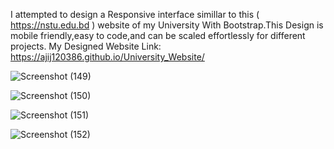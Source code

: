  I attempted to design a Responsive interface simillar to this ( https://nstu.edu.bd ) website of my University With Bootstrap.This Design is  mobile friendly,easy to code,and can be scaled effortlessly for different projects. My Designed Website Link: https://ajij120386.github.io/University_Website/
 
 
![Screenshot (149)](https://github.com/Ajij120386/University_Website/assets/66430791/f143d1d7-08a2-4ba4-a551-4ce9e52a1db2)


![Screenshot (150)](https://github.com/Ajij120386/University_Website/assets/66430791/cffc083d-f3f6-4a8f-979b-d7d6fec7adcc)





![Screenshot (151)](https://github.com/Ajij120386/University_Website/assets/66430791/16c348cf-18e9-4ed9-8b4f-fb1346bd744c)


![Screenshot (152)](https://github.com/Ajij120386/University_Website/assets/66430791/63a085b0-32e8-404d-95ef-bd0f2dfb9145)
